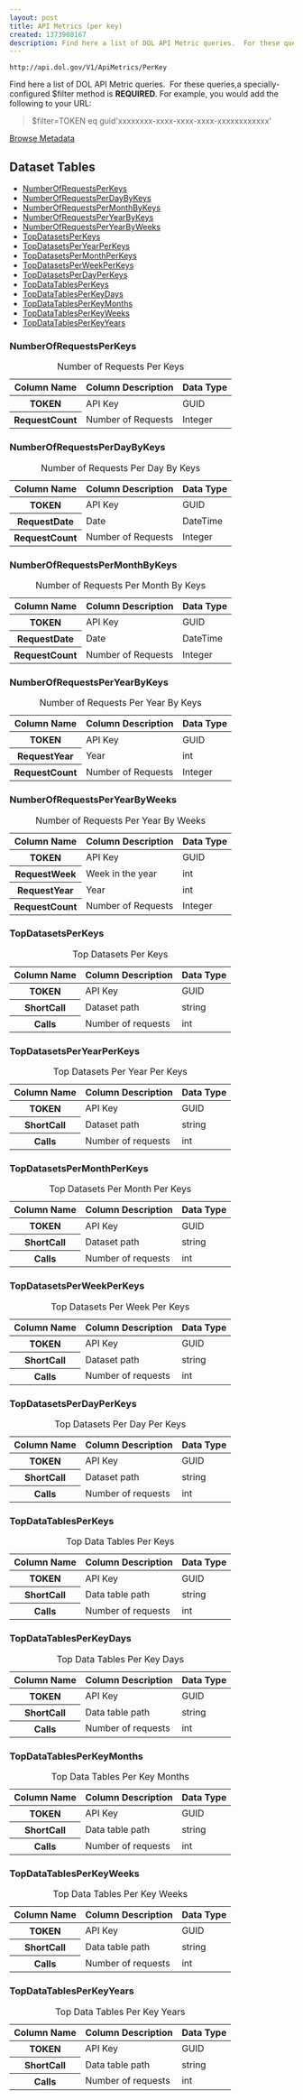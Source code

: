 ```yaml
---
layout: post
title: API Metrics (per key)
created: 1373908167
description: Find here a list of DOL API Metric queries.  For these queries,a specially-configured filter method is REQUIRED.
---
```


```
http://api.dol.gov/V1/ApiMetrics/PerKey
```

<p>Find here a list of DOL API Metric queries.&nbsp; For these queries,a specially-configured $filter method is <strong>REQUIRED</strong>. For example, you would add the following to your URL:</p>

<blockquote>
<p>$filter=TOKEN eq guid'xxxxxxxx-xxxx-xxxx-xxxx-xxxxxxxxxxxx'</p>
</blockquote>

<a href ="http://api.dol.gov/V1/ApiMetrics/PerKey/$metadata" class="button radius button_dataset">Browse Metadata</a>

## Dataset Tables

- [NumberOfRequestsPerKeys](#NumberOfRequestsPerKeys)
- [NumberOfRequestsPerDayByKeys](#NumberOfRequestsPerDayByKeys)
- [NumberOfRequestsPerMonthByKeys](#NumberOfRequestsPerMonthByKeys)
- [NumberOfRequestsPerYearByKeys](#NumberOfRequestsPerYearByKeys)
- [NumberOfRequestsPerYearByWeeks](#NumberOfRequestsPerYearByWeeks)
- [TopDatasetsPerKeys](#TopDatasetsPerKeys)
- [TopDatasetsPerYearPerKeys](#TopDatasetsPerYearPerKeys)
- [TopDatasetsPerMonthPerKeys](#TopDatasetsPerMonthPerKeys)
- [TopDatasetsPerWeekPerKeys](#TopDatasetsPerWeekPerKeys)
- [TopDatasetsPerDayPerKeys](#TopDatasetsPerDayPerKeys)
- [TopDataTablesPerKeys](#TopDataTablesPerKeys)
- [TopDataTablesPerKeyDays](#TopDataTablesPerKeyDays)
- [TopDataTablesPerKeyMonths](#TopDataTablesPerKeyMonths)
- [TopDataTablesPerKeyWeeks](#TopDataTablesPerKeyWeeks)
- [TopDataTablesPerKeyYears](#TopDataTablesPerKeyYears)

<h3 id="NumberOfRequestsPerKeys">NumberOfRequestsPerKeys</h3>
<table summary="Number of Requests Per Keys - API Metrics (per key)">
	<caption>Number of Requests Per Keys</caption>
	<thead>
		<tr>
			<th scope="col">Column Name</th>
			<th scope="col">Column Description</th>
			<th scope="col">Data Type</th>
		</tr>
	</thead>
	<tbody>
		<tr>
			<th scope="row">TOKEN</th>
			<td>API Key</td>
			<td>GUID</td>
		</tr>
		<tr>
			<th scope="row">RequestCount</th>
			<td>Number of Requests</td>
			<td>Integer</td>
		</tr>
	</tbody>
</table>

<h3 id="NumberOfRequestsPerDayByKeys">NumberOfRequestsPerDayByKeys</h3>
<table summary="Number of Requests Per Day By Keys - API Metrics (per key)">
	<caption>Number of Requests Per Day By Keys</caption>
	<thead>
		<tr>
			<th scope="col">Column Name</th>
			<th scope="col">Column Description</th>
			<th scope="col">Data Type</th>
		</tr>
	</thead>
	<tbody>
		<tr>
			<th scope="row">TOKEN</th>
			<td>API Key</td>
			<td>GUID</td>
		</tr>
		<tr>
			<th scope="row">RequestDate</th>
			<td>Date</td>
			<td>DateTime</td>
		</tr>
		<tr>
			<th scope="row">RequestCount</th>
			<td>Number of Requests</td>
			<td>Integer</td>
		</tr>
	</tbody>
</table>

<h3 id="NumberOfRequestsPerMonthByKeys">NumberOfRequestsPerMonthByKeys</h3>
<table summary="Number of Requests Per Month By Keys - API Metrics (per key)">
	<caption>Number of Requests Per Month By Keys</caption>
	<thead>
		<tr>
			<th scope="col">Column Name</th>
			<th scope="col">Column Description</th>
			<th scope="col">Data Type</th>
		</tr>
	</thead>
	<tbody>
		<tr>
			<th scope="row">TOKEN</th>
			<td>API Key</td>
			<td>GUID</td>
		</tr>
		<tr>
			<th scope="row">RequestDate</th>
			<td>Date</td>
			<td>DateTime</td>
		</tr>
		<tr>
			<th scope="row">RequestCount</th>
			<td>Number of Requests</td>
			<td>Integer</td>
		</tr>
	</tbody>
</table>

<h3 id="NumberOfRequestsPerYearByKeys">NumberOfRequestsPerYearByKeys</h3>
<table summary="Number of Requests Per Year By Keys - API Metrics (per key)">
	<caption>Number of Requests Per Year By Keys</caption>
	<thead>
		<tr>
			<th scope="col">Column Name</th>
			<th scope="col">Column Description</th>
			<th scope="col">Data Type</th>
		</tr>
	</thead>
	<tbody>
		<tr>
			<th scope="row">TOKEN</th>
			<td>API Key</td>
			<td>GUID</td>
		</tr>
		<tr>
			<th scope="row">RequestYear</th>
			<td>Year</td>
			<td>int</td>
		</tr>
		<tr>
			<th scope="row">RequestCount</th>
			<td>Number of Requests</td>
			<td>Integer</td>
		</tr>
	</tbody>
</table>

<h3 id="NumberOfRequestsPerYearByWeeks">NumberOfRequestsPerYearByWeeks</h3>
<table summary="Number of Requests Per Year By Weeks - API Metrics (per key)">
	<caption>Number of Requests Per Year By Weeks</caption>
	<thead>
		<tr>
			<th scope="col">Column Name</th>
			<th scope="col">Column Description</th>
			<th scope="col">Data Type</th>
		</tr>
	</thead>
	<tbody>
		<tr>
			<th scope="row">TOKEN</th>
			<td>API Key</td>
			<td>GUID</td>
		</tr>
		<tr>
			<th scope="row">RequestWeek</th>
			<td>Week in the year</td>
			<td>int</td>
		</tr>
		<tr>
			<th scope="row">RequestYear</th>
			<td>Year</td>
			<td>int</td>
		</tr>
		<tr>
			<th scope="row">RequestCount</th>
			<td>Number of Requests</td>
			<td>Integer</td>
		</tr>
	</tbody>
</table>

<h3 id="TopDatasetsPerKeys">TopDatasetsPerKeys</h3>
<table summary="Top Datasets Per Keys - API Metrics (per key)">
	<caption>Top Datasets Per Keys</caption>
	<thead>
		<tr>
			<th scope="col">Column Name</th>
			<th scope="col">Column Description</th>
			<th scope="col">Data Type</th>
		</tr>
	</thead>
	<tbody>
		<tr>
			<th scope="row">TOKEN</th>
			<td>API Key</td>
			<td>GUID</td>
		</tr>
		<tr>
			<th scope="row">ShortCall</th>
			<td>Dataset path</td>
			<td>string</td>
		</tr>
		<tr>
			<th scope="row">Calls</th>
			<td>Number of requests</td>
			<td>int</td>
		</tr>
	</tbody>
</table>

<h3 id="TopDatasetsPerYearPerKeys">TopDatasetsPerYearPerKeys</h3>
<table summary="Top Datasets Per Year Per Keys - API Metrics (per key)">
	<caption>Top Datasets Per Year Per Keys</caption>
	<thead>
		<tr>
			<th scope="col">Column Name</th>
			<th scope="col">Column Description</th>
			<th scope="col">Data Type</th>
		</tr>
	</thead>
	<tbody>
		<tr>
			<th scope="row">TOKEN</th>
			<td>API Key</td>
			<td>GUID</td>
		</tr>
		<tr>
			<th scope="row">ShortCall</th>
			<td>Dataset path</td>
			<td>string</td>
		</tr>
		<tr>
			<th scope="row">Calls</th>
			<td>Number of requests</td>
			<td>int</td>
		</tr>
	</tbody>
</table>

<h3 id="TopDatasetsPerMonthPerKeys">TopDatasetsPerMonthPerKeys</h3>
<table summary="Top Datasets Per Month Per Keys - API Metrics (per key)">
	<caption>Top Datasets Per Month Per Keys</caption>
	<thead>
		<tr>
			<th scope="col">Column Name</th>
			<th scope="col">Column Description</th>
			<th scope="col">Data Type</th>
		</tr>
	</thead>
	<tbody>
		<tr>
			<th scope="row">TOKEN</th>
			<td>API Key</td>
			<td>GUID</td>
		</tr>
		<tr>
			<th scope="row">ShortCall</th>
			<td>Dataset path</td>
			<td>string</td>
		</tr>
		<tr>
			<th scope="row">Calls</th>
			<td>Number of requests</td>
			<td>int</td>
		</tr>
	</tbody>
</table>

<h3 id="TopDatasetsPerWeekPerKeys">TopDatasetsPerWeekPerKeys</h3>
<table summary="Top Datasets Per Week Per Keys - API Metrics (per key)">
	<caption>Top Datasets Per Week Per Keys</caption>
	<thead>
		<tr>
			<th scope="col">Column Name</th>
			<th scope="col">Column Description</th>
			<th scope="col">Data Type</th>
		</tr>
	</thead>
	<tbody>
		<tr>
			<th scope="row">TOKEN</th>
			<td>API Key</td>
			<td>GUID</td>
		</tr>
		<tr>
			<th scope="row">ShortCall</th>
			<td>Dataset path</td>
			<td>string</td>
		</tr>
		<tr>
			<th scope="row">Calls</th>
			<td>Number of requests</td>
			<td>int</td>
		</tr>
	</tbody>
</table>

<h3 id="TopDatasetsPerDayPerKeys">TopDatasetsPerDayPerKeys</h3>
<table summary="Top Datasets Per Day Per Keys - API Metrics (per key)">
	<caption>Top Datasets Per Day Per Keys</caption>
	<thead>
		<tr>
			<th scope="col">Column Name</th>
			<th scope="col">Column Description</th>
			<th scope="col">Data Type</th>
		</tr>
	</thead>
	<tbody>
		<tr>
			<th scope="row">TOKEN</th>
			<td>API Key</td>
			<td>GUID</td>
		</tr>
		<tr>
			<th scope="row">ShortCall</th>
			<td>Dataset path</td>
			<td>string</td>
		</tr>
		<tr>
			<th scope="row">Calls</th>
			<td>Number of requests</td>
			<td>int</td>
		</tr>
	</tbody>
</table>

<h3 id="TopDataTablesPerKeys">TopDataTablesPerKeys</h3>
<table summary="Top Data Tables Per Keys - API Metrics (per key)">
	<caption>Top Data Tables Per Keys</caption>
	<thead>
		<tr>
			<th scope="col">Column Name</th>
			<th scope="col">Column Description</th>
			<th scope="col">Data Type</th>
		</tr>
	</thead>
	<tbody>
		<tr>
			<th scope="row">TOKEN</th>
			<td>API Key</td>
			<td>GUID</td>
		</tr>
		<tr>
			<th scope="row">ShortCall</th>
			<td>Data table path</td>
			<td>string</td>
		</tr>
		<tr>
			<th scope="row">Calls</th>
			<td>Number of requests</td>
			<td>int</td>
		</tr>
	</tbody>
</table>

<h3 id="TopDataTablesPerKeyDays">TopDataTablesPerKeyDays</h3>
<table summary="Top Data Tables Per Key Days - API Metrics (per key)">
	<caption>Top Data Tables Per Key Days</caption>
	<thead>
		<tr>
			<th scope="col">Column Name</th>
			<th scope="col">Column Description</th>
			<th scope="col">Data Type</th>
		</tr>
	</thead>
	<tbody>
		<tr>
			<th scope="row">TOKEN</th>
			<td>API Key</td>
			<td>GUID</td>
		</tr>
		<tr>
			<th scope="row">ShortCall</th>
			<td>Data table path</td>
			<td>string</td>
		</tr>
		<tr>
			<th scope="row">Calls</th>
			<td>Number of requests</td>
			<td>int</td>
		</tr>
	</tbody>
</table>

<h3 id="TopDataTablesPerKeyMonths">TopDataTablesPerKeyMonths</h3>
<table summary="Top Data Tables Per Key Months - API Metrics (per key)">
	<caption>Top Data Tables Per Key Months</caption>
	<thead>
		<tr>
			<th scope="col">Column Name</th>
			<th scope="col">Column Description</th>
			<th scope="col">Data Type</th>
		</tr>
	</thead>
	<tbody>
		<tr>
			<th scope="row">TOKEN</th>
			<td>API Key</td>
			<td>GUID</td>
		</tr>
		<tr>
			<th scope="row">ShortCall</th>
			<td>Data table path</td>
			<td>string</td>
		</tr>
		<tr>
			<th scope="row">Calls</th>
			<td>Number of requests</td>
			<td>int</td>
		</tr>
	</tbody>
</table>

<h3 id="TopDataTablesPerKeyWeeks">TopDataTablesPerKeyWeeks</h3>
<table summary="Top Data Tables Per Key Weeks - API Metrics (per key)">
	<caption>Top Data Tables Per Key Weeks</caption>
	<thead>
		<tr>
			<th scope="col">Column Name</th>
			<th scope="col">Column Description</th>
			<th scope="col">Data Type</th>
		</tr>
	</thead>
	<tbody>
		<tr>
			<th scope="row">TOKEN</th>
			<td>API Key</td>
			<td>GUID</td>
		</tr>
		<tr>
			<th scope="row">ShortCall</th>
			<td>Data table path</td>
			<td>string</td>
		</tr>
		<tr>
			<th scope="row">Calls</th>
			<td>Number of requests</td>
			<td>int</td>
		</tr>
	</tbody>
</table>

<h3 id="TopDataTablesPerKeyYears">TopDataTablesPerKeyYears</h3>
<table summary="Top Data Tables Per Key Years - API Metrics (per key)">
	<caption>Top Data Tables Per Key Years</caption>
	<thead>
		<tr>
			<th scope="col">Column Name</th>
			<th scope="col">Column Description</th>
			<th scope="col">Data Type</th>
		</tr>
	</thead>
	<tbody>
		<tr>
			<th scope="row">TOKEN</th>
			<td>API Key</td>
			<td>GUID</td>
		</tr>
		<tr>
			<th scope="row">ShortCall</th>
			<td>Data table path</td>
			<td>string</td>
		</tr>
		<tr>
			<th scope="row">Calls</th>
			<td>Number of requests</td>
			<td>int</td>
		</tr>
	</tbody>
</table>
